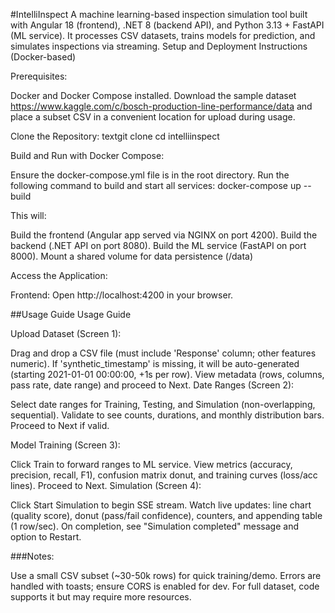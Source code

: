 #IntelliInspect
A machine learning-based inspection simulation tool built with Angular 18 (frontend), .NET 8 (backend API), and Python 3.13 + FastAPI (ML service). It processes CSV datasets, trains models for prediction, and simulates inspections via streaming.
Setup and Deployment Instructions (Docker-based)

Prerequisites:

Docker and Docker Compose installed.
Download the sample dataset https://www.kaggle.com/c/bosch-production-line-performance/data and place a subset CSV in a convenient location for upload during usage.

Clone the Repository:
textgit clone <repo-url>
cd intelliinspect

Build and Run with Docker Compose:

Ensure the docker-compose.yml file is in the root directory.
Run the following command to build and start all services:
docker-compose up --build

This will:

Build the frontend (Angular app served via NGINX on port 4200).
Build the backend (.NET API on port 8080).
Build the ML service (FastAPI on port 8000).
Mount a shared volume for data persistence (/data)

Access the Application:

Frontend: Open http://localhost:4200 in your browser.

##Usage Guide
Usage Guide

Upload Dataset (Screen 1):

Drag and drop a CSV file (must include 'Response' column; other features numeric).
If 'synthetic_timestamp' is missing, it will be auto-generated (starting 2021-01-01 00:00:00, +1s per row).
View metadata (rows, columns, pass rate, date range) and proceed to Next.
Date Ranges (Screen 2):

Select date ranges for Training, Testing, and Simulation (non-overlapping, sequential).
Validate to see counts, durations, and monthly distribution bars.
Proceed to Next if valid.


Model Training (Screen 3):

Click Train to forward ranges to ML service.
View metrics (accuracy, precision, recall, F1), confusion matrix donut, and training curves (loss/acc lines).
Proceed to Next.
Simulation (Screen 4):

Click Start Simulation to begin SSE stream.
Watch live updates: line chart (quality score), donut (pass/fail confidence), counters, and appending table (1 row/sec).
On completion, see "Simulation completed" message and option to Restart.



###Notes:

Use a small CSV subset (~30-50k rows) for quick training/demo.
Errors are handled with toasts; ensure CORS is enabled for dev.
For full dataset, code supports it but may require more resources.



